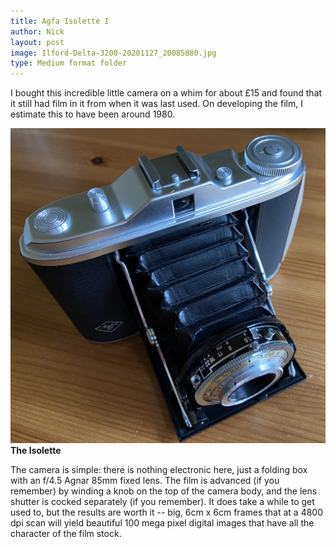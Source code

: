 ```yaml
---
title: Agfa Isolette I
author: Nick
layout: post
image: Ilford-Delta-3200-20201127_20085880.jpg
type: Medium format folder
---
```

I bought this incredible little camera on a whim for about £15 and found that it still had film in it from when it was last used. On developing the film, I estimate this to have been around 1980.

![](/img/Isolette.jpg)
**The Isolette**

The camera is simple: there is nothing electronic here, just a folding box with an f/4.5 Agnar 85mm fixed lens. The film is advanced (if you remember) by winding a knob on the top of the camera body, and the lens shutter is cocked separately (if you remember). It does take a while to get used to, but the results are worth it -- big, 6cm x 6cm frames that at a 4800 dpi scan will yield beautiful 100 mega pixel digital images that have all the character of the film stock.

